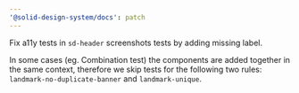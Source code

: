```yaml
---
'@solid-design-system/docs': patch
---
```


Fix a11y tests in `sd-header` screenshots tests by adding missing label.

In some cases (eg. Combination test) the components are added together in the same context, therefore we skip tests for the following two rules: `landmark-no-duplicate-banner` and `landmark-unique`.
